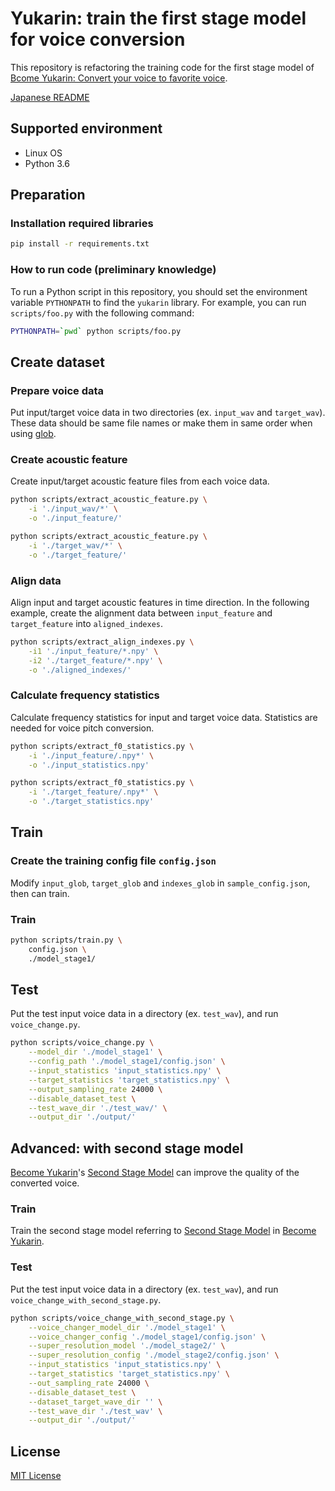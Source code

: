 # Yukarin: train the first stage model for voice conversion
This repository is refactoring the training code for the first stage model of
[Bcome Yukarin: Convert your voice to favorite voice](https://github.com/Hiroshiba/become-yukarin).

[Japanese README](./README_jp.md)

## Supported environment
* Linux OS
* Python 3.6

## Preparation
### Installation required libraries
```bash
pip install -r requirements.txt
```

### How to run code (preliminary knowledge)
To run a Python script in this repository, you should set the environment variable `PYTHONPATH` to find the `yukarin` library.
For example, you can run `scripts/foo.py` with the following command:

```bash
PYTHONPATH=`pwd` python scripts/foo.py
```

## Create dataset
### Prepare voice data
Put input/target voice data in two directories (ex. `input_wav` and `target_wav`).
These data should be same file names or make them in same order when using [glob](https://docs.python.org/ja/3/library/glob.html).

### Create acoustic feature
Create input/target acoustic feature files from each voice data.

```bash
python scripts/extract_acoustic_feature.py \
    -i './input_wav/*' \
    -o './input_feature/'

python scripts/extract_acoustic_feature.py \
    -i './target_wav/*' \
    -o './target_feature/'
```

### Align data
Align input and target acoustic features in time direction.
In the following example, create the alignment data between `input_feature` and `target_feature` into `aligned_indexes`.

```bash
python scripts/extract_align_indexes.py \
    -i1 './input_feature/*.npy' \
    -i2 './target_feature/*.npy' \
    -o './aligned_indexes/'
```

### Calculate frequency statistics
Calculate frequency statistics for input and target voice data.
Statistics are needed for voice pitch conversion.

```bash
python scripts/extract_f0_statistics.py \
    -i './input_feature/.npy*' \
    -o './input_statistics.npy'

python scripts/extract_f0_statistics.py \
    -i './target_feature/.npy*' \
    -o './target_statistics.npy'
```

## Train
### Create the training config file `config.json`
Modify `input_glob`, `target_glob` and `indexes_glob` in `sample_config.json`, then can train.

### Train

```bash
python scripts/train.py \
    config.json \
    ./model_stage1/
```

## Test
Put the test input voice data in a directory (ex. `test_wav`), and run `voice_change.py`.

```bash
python scripts/voice_change.py \
    --model_dir './model_stage1' \
    --config_path './model_stage1/config.json' \
    --input_statistics 'input_statistics.npy' \
    --target_statistics 'target_statistics.npy' \
    --output_sampling_rate 24000 \
    --disable_dataset_test \
    --test_wave_dir './test_wav/' \
    --output_dir './output/'
```

## Advanced: with second stage model
[Become Yukarin](https://github.com/Hiroshiba/become-yukarin)'s [Second Stage Model](https://github.com/Hiroshiba/become-yukarin#second-stage-model)
can improve the quality of the converted voice.

### Train
Train the second stage model referring to [Second Stage Model](https://github.com/Hiroshiba/become-yukarin#second-stage-model) in [Become Yukarin](https://github.com/Hiroshiba/become-yukarin).

### Test
Put the test input voice data in a directory (ex. `test_wav`), and run `voice_change_with_second_stage.py`.

```bash
python scripts/voice_change_with_second_stage.py \
    --voice_changer_model_dir './model_stage1' \
    --voice_changer_config './model_stage1/config.json' \
    --super_resolution_model './model_stage2/' \
    --super_resolution_config './model_stage2/config.json' \
    --input_statistics 'input_statistics.npy' \
    --target_statistics 'target_statistics.npy' \
    --out_sampling_rate 24000 \
    --disable_dataset_test \
    --dataset_target_wave_dir '' \
    --test_wave_dir './test_wav' \
    --output_dir './output/'
```

## License
[MIT License](./LICENSE)
